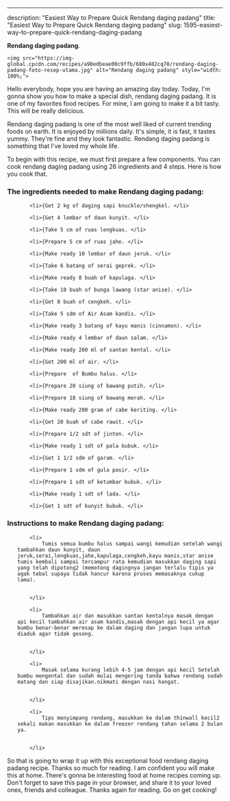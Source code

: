 ---
description: "Easiest Way to Prepare Quick Rendang daging padang"
title: "Easiest Way to Prepare Quick Rendang daging padang"
slug: 1595-easiest-way-to-prepare-quick-rendang-daging-padang

<p>
	<strong>Rendang daging padang</strong>. 
	
</p>
<p>
	
	<img src="https://img-global.cpcdn.com/recipes/a90edbeae00c9ffb/680x482cq70/rendang-daging-padang-foto-resep-utama.jpg" alt="Rendang daging padang" style="width: 100%;">
	
	
</p>
<p>
	Hello everybody, hope you are having an amazing day today. Today, I'm gonna show you how to make a special dish, rendang daging padang. It is one of my favorites food recipes. For mine, I am going to make it a bit tasty. This will be really delicious.
</p>
	
<p>
	Rendang daging padang is one of the most well liked of current trending foods on earth. It is enjoyed by millions daily. It's simple, it is fast, it tastes yummy. They're fine and they look fantastic. Rendang daging padang is something that I've loved my whole life.
</p>
<p>
	
</p>

<p>
To begin with this recipe, we must first prepare a few components. You can cook rendang daging padang using 26 ingredients and 4 steps. Here is how you cook that.
</p>

<h3>The ingredients needed to make Rendang daging padang:</h3>

<ol>
	
		<li>{Get 2 kg of daging sapi knuckle/shengkel. </li>
	
		<li>{Get 4 lembar of daun kunyit. </li>
	
		<li>{Take 5 cm of ruas lengkuas. </li>
	
		<li>{Prepare 5 cm of ruas jahe. </li>
	
		<li>{Make ready 10 lembar of daun jeruk. </li>
	
		<li>{Take 6 batang of serai geprek. </li>
	
		<li>{Make ready 8 buah of kapulaga. </li>
	
		<li>{Take 10 buah of bunga lawang (star anise). </li>
	
		<li>{Get 8 buah of cengkeh. </li>
	
		<li>{Take 5 sdm of Air Asam kandis. </li>
	
		<li>{Make ready 3 batang of kayu manis (cinnamon). </li>
	
		<li>{Make ready 4 lembar of daun salam. </li>
	
		<li>{Make ready 260 ml of santan kental. </li>
	
		<li>{Get 200 ml of air. </li>
	
		<li>{Prepare  of Bumbu halus. </li>
	
		<li>{Prepare 20 siung of bawang putih. </li>
	
		<li>{Prepare 18 siung of bawang merah. </li>
	
		<li>{Make ready 200 gram of cabe keriting. </li>
	
		<li>{Get 20 buah of cabe rawit. </li>
	
		<li>{Prepare 1/2 sdt of jinten. </li>
	
		<li>{Make ready 1 sdt of pala bubuk. </li>
	
		<li>{Get 1 1/2 sdm of garam. </li>
	
		<li>{Prepare 1 sdm of gula pasir. </li>
	
		<li>{Prepare 1 sdt of ketumbar bubuk. </li>
	
		<li>{Make ready 1 sdt of lada. </li>
	
		<li>{Get 1 sdt of kunyit bubuk. </li>
	
</ol>
<p>
	
</p>

<h3>Instructions to make Rendang daging padang:</h3>

<ol>
	
		<li>
			Tumis semua bumbu halus sampai wangi kemudian setelah wangi tambahkan daun kunyit, daun jeruk,serai,lengkuas,jahe,kapulaga,cengkeh,kayu manis,star anise tumis kembali sampai tercampur rata kemudian masukkan daging sapi yang telah dipotong2 (memotong dagingnya jangan terlalu tipis ya agak tebal supaya tidak hancur karena proses memasaknya cukup lama).
			
			
		</li>
	
		<li>
			Tambahkan air dan masukkan santan kentalnya masak dengan api kecil tambahkan air asam kandis,masak dengan api kecil ya agar bumbu benar-benar meresap ke dalam daging dan jangan lupa untuk diaduk agar tidak gosong.
			
			
		</li>
	
		<li>
			Masak selama kurang lebih 4-5 jam dengan api kecil Setelah bumbu mengental dan sudah mulai mengering tanda bahwa rendang sudah matang dan siap disajikan.nikmati dengan nasi hangat.
			
			
		</li>
	
		<li>
			Tips menyimpang rendang, masukkan ke dalam thinwall kecil2 sekali makan masukkan ke dalam freezer rendang tahan selama 2 bulan ya.
			
			
		</li>
	
</ol>

<p>
	
</p>

<p>
	So that is going to wrap it up with this exceptional food rendang daging padang recipe. Thanks so much for reading. I am confident you will make this at home. There's gonna be interesting food at home recipes coming up. Don't forget to save this page in your browser, and share it to your loved ones, friends and colleague. Thanks again for reading. Go on get cooking!
</p>
